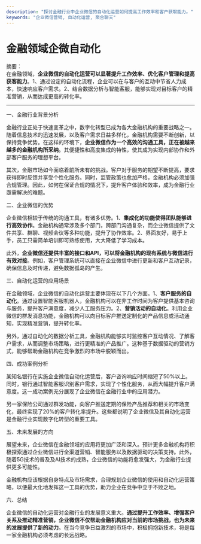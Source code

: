 ```yaml
---
description: "探讨金融行业中企业微信的自动化运营如何提高工作效率和客户获取能力。"
keywords: "企业微信营销, 自动化运营, 聚合聊天"
---
```

# 金融领域企微自动化

摘要：  
在金融领域，**企业微信的自动化运营可以显著提升工作效率、优化客户管理和提高获客能力**。1、通过设定的自动化流程，企业可以在与客户的互动中节省人力成本，快速响应客户需求。2、结合数据分析与智能客服，能够实现对目标客户的精准营销，从而达成更高的转化率。

---

一、金融行业背景分析

金融行业正处于快速变革之中，数字化转型已成为各大金融机构的重要战略之一。随着信息技术的迅速发展，以及客户需求日益多样化，金融机构需要不断创新，以保持竞争优势。在这样的环境下，**企业微信作为一个高效的沟通工具，正在被越来越多的金融机构所采纳**。其便捷性和高度集成的特性，使其成为实现内部协作和外部客户服务的理想平台。

其次，金融市场如今面临着前所未有的挑战。客户对于服务的期望不断提高，要求获得即时反馈并享受个性化服务。同时，监管政策也愈加严格，金融机构必须加强合规管理。因此，如何在保证合规的情况下，提升客户体验和效率，成为金融行业亟需解决的难题。

二、企业微信的优势

企业微信相较于传统的沟通工具，有诸多优势。1、**集成化的功能使得团队能够进行高效协作**。金融机构通常涉及多个部门，跨部门沟通复杂，而企业微信提供了文件共享、群聊、视频会议等多种功能，提升了协作效率。2、界面友好，易于上手，员工只需简单培训即可熟练使用，大大降低了学习成本。

此外，**企业微信还提供丰富的接口和API，可以将金融机构的现有系统与微信进行有效对接**。例如，客户管理系统可以直接在企业微信中进行更新和客户互动记录，确保信息及时传递，避免数据孤岛的产生。

三、自动化运营的应用场景

在金融领域，企业微信的自动化运营主要体现在以下几个方面。1、**客户服务的自动化**。通过设置智能客服机器人，金融机构可以在非工作时间为客户提供基本咨询与服务，提升客户满意度，减少人工服务压力。2、**营销活动的自动化**。利用企业微信的群发消息功能，金融机构可以向目标客户推送定制化的产品信息或活动通知，实现精准营销，提升转化率。

另外，通过自动化的数据分析工具，金融机构能够实时监控客户互动情况、了解客户需求，从而调整市场策略，进行更精准的产品推广。这种基于数据驱动的营销方式，能够帮助金融机构在竞争激烈的市场中脱颖而出。

四、成功案例分析

某知名银行在实施企业微信自动化运营后，客户咨询响应时间缩短了50%以上。同时，银行通过智能客服识别客户需求，实现了个性化服务，从而大幅提升客户满意度。这一成功案例充分展现了企业微信在金融行业中的应用潜力。

另一家保险公司通过群发功能，向客户推送定期的保险产品推荐和相关的市场变化，最终实现了20%的客户转化率提升。这些都说明了企业微信及其自动化运营是金融行业实现数字化转型的重要工具。

五、未来发展的方向

展望未来，企业微信在金融领域的应用将更加广泛和深入。预计更多金融机构将积极探索通过企业微信进行全渠道营销、智能服务以及数据驱动的决策支持。此外，随着5G技术的普及及AI技术的成熟，企业微信的功能将愈发强大，为金融行业提供更多可能性。

金融机构应该根据自身特点及市场需求，合理规划企业微信的使用和自动化运营策略，以便最大化地发挥这一工具的优势，助力企业在竞争中立于不败之地。

六、总结

企业微信的自动化运营对金融行业的发展意义重大。**通过提升工作效率、增强客户关系及推动精准营销，企业微信不仅帮助金融机构应对当前的市场挑战，也为未来的发展提供了新的动力**。在当今竞争日益激烈的市场中，积极拥抱新技术，将是每一家金融机构必须考虑的长远战略。
